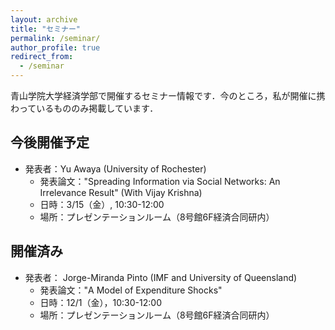 ```yaml
---
layout: archive
title: "セミナー"
permalink: /seminar/
author_profile: true
redirect_from:
  - /seminar
---
```


青山学院大学経済学部で開催するセミナー情報です．今のところ，私が開催に携わっているもののみ掲載しています．

## 今後開催予定

* 発表者：Yu Awaya (University of Rochester)
  * 発表論文："Spreading Information via Social Networks: An Irrelevance Result" (With Vijay Krishna)
  * 日時：3/15（金）, 10:30-12:00
  * 場所：プレゼンテーションルーム（8号館6F経済合同研内）

## 開催済み 

* 発表者： Jorge-Miranda Pinto (IMF and University of Queensland)
  * 発表論文："A Model of Expenditure Shocks"
  * 日時：12/1（金），10:30-12:00
  * 場所：プレゼンテーションルーム（8号館6F経済合同研内）
